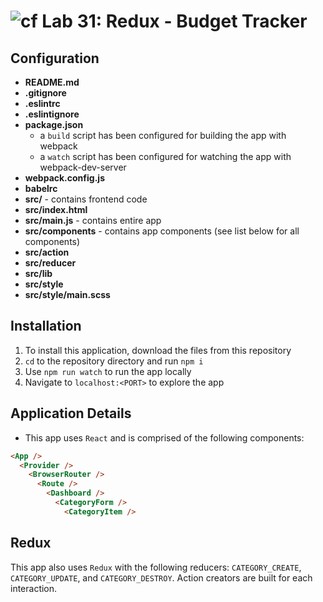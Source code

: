 ![cf](https://i.imgur.com/7v5ASc8.png) Lab 31: Redux - Budget Tracker
======

## Configuration
* **README.md**
* **.gitignore**
* **.eslintrc**
* **.eslintignore**
* **package.json**
  * a `build` script has been configured for building the app with webpack
  * a `watch` script has been configured for watching the app with webpack-dev-server
* **webpack.config.js**
* **babelrc**
* **src/** - contains frontend code
* **src/index.html**
* **src/main.js** - contains entire app
* **src/components** - contains app components (see list below for all components)
* **src/action**
* **src/reducer**
* **src/lib**
* **src/style**
* **src/style/main.scss**

## Installation
1. To install this application, download the files from this repository
2. `cd` to the repository directory and run `npm i`
3. Use `npm run watch` to run the app locally
4. Navigate to `localhost:<PORT>` to explore the app

## Application Details
* This app uses `React` and is comprised of the following components:

```html
<App />
  <Provider />
    <BrowserRouter />
      <Route />
        <Dashboard />
          <CategoryForm />
            <CategoryItem />
```

## Redux
This app also uses `Redux` with the following reducers: `CATEGORY_CREATE`, `CATEGORY_UPDATE`, and `CATEGORY_DESTROY`. Action creators are built for each interaction.